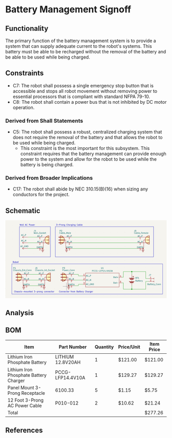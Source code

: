 # Battery Management Signoff

## Functionality

The primary function of the battery management system is to provide a system that can supply adequate current to the robot's systems. This battery must be able to be recharged without the removal of the battery and be able to be used while being charged.

## Constraints

- C7: The robot shall possess a single emergency stop button that is accessible and stops all robot movement without removing power to essential processors that is compliant with standard NFPA 79-10.
- C8: The robot shall contain a power bus that is not inhibited by DC motor operation.

### Derived from Shall Statements

- C5: The robot shall possess a robust, centralized charging system that does not require the removal of the battery and that allows the robot to be used while being charged.
	+ This constraint is the most important for this subsystem. This constraint requires that the battery management can provide enough power to the system and allow for the robot to be used while the battery is being charged.

### Derived from Broader Implications

- C17: The robot shall abide by NEC 310.15(B)(16) when sizing any conductors for the project.

## Schematic

![Battery Management Schematic](./Images/Battery_Management_Schem.png)

## Analysis



## BOM 

| Item | Part Number | Quantity | Price/Unit | Item Price |
| --- | --- | --- | --- | --- |
| Lithium Iron Phosphate Battery | LITHIUM 12.8V20AH | 1 | $121.00 | $121.00 |
| Lithium Iron Phosphate Battery Charger | PCCG-LFP14.4V10A | 1 | $129.27  | $129.27 |
| Panel Mount 3-Prong Receptacle | 6100.33 | 5 | $1.15 | $5.75 |
| 12 Foot 3-Prong AC Power Cable | P010-012 | 2 | $10.62 | $21.24 |
| Total |  |  |  | $277.26 |


## References